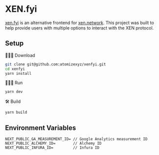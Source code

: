 # XEN.fyi

[xen.fyi](https://xen.fyi) is an alternative frontend for [xen.network](https://xen.network). This project was built to help provide users with multiple options to interact with the XEN protocol.

## Setup

🧑🏾‍💻 Download

```sh
git clone git@github.com:atomizexyz/xenfyi.git
cd xenfyi
yarn install
```

🏃🏾‍♂️ Run

```sh
yarn dev
```

🛠️ Build

```sh
yarn build
```

## Environment Variables

```
NEXT_PUBLIC_GA_MEASUREMENT_ID= // Google Analytics measurement ID
NEXT_PUBLIC_ALCHEMY_ID=        // Alchemy ID
NEXT_PUBLIC_INFURA_ID=         // Infura ID
```
